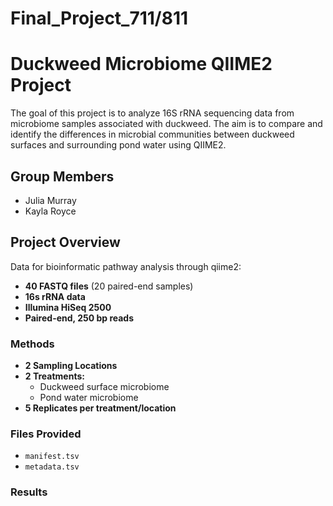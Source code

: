 # Final_Project_711/811
# Duckweed Microbiome QIIME2 Project

The goal of this project is to analyze 16S rRNA sequencing data from microbiome samples associated with duckweed. The aim is to compare and identify the differences in microbial communities between duckweed surfaces and surrounding pond water using QIIME2.

## Group Members
- Julia Murray
- Kayla Royce

## Project Overview

Data for bioinformatic pathway analysis through qiime2:
- **40 FASTQ files** (20 paired-end samples)
- **16s rRNA data**
- **Illumina HiSeq 2500**
- **Paired-end, 250 bp reads**

### Methods
- **2 Sampling Locations**
- **2 Treatments:**
  - Duckweed surface microbiome
  - Pond water microbiome
- **5 Replicates per treatment/location**

### Files Provided
- `manifest.tsv`
- `metadata.tsv`

### Results
